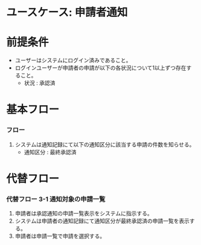 # ユースケース: 申請者通知

# 前提条件

- ユーザーはシステムにログイン済みであること。
- ログインユーザーが申請者の申請が以下の各状況について1以上ずつ存在すること。
    - 状況 : 承認済

# 基本フロー

### フロー

1. システムは通知記録にて以下の通知区分に該当する申請の件数を知らせる。
    - 通知区分 : 最終承認済

# 代替フロー

### 代替フロー 3-1 通知対象の申請一覧

1. 申請者は承認通知の申請一覧表示をシステムに指示する。
1. システムは申請者の通知記録にて通知区分が最終承認済の申請一覧を表示する。
1. 申請者は申請一覧で申請を選択する。
